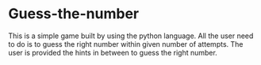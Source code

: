 # Guess-the-number

This is a simple game built by using the python language. All the user need to do is to guess the right number within given number of attempts. The user is provided the hints in between to guess the right number.
